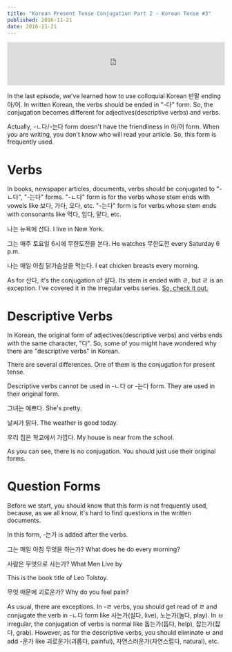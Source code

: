 ```yaml
---
title: "Korean Present Tense Conjugation Part 2 - Korean Tense #3"
published: 2016-11-21
date: 2016-11-21
---
```

<iframe id="audio_iframe" src="https://www.podbean.com/media/player/piktk-64ca9e?skin=3" width="100%" height="100" frameborder="0" scrolling="no"></iframe>

In the last episode, we've learned how to use colloquial Korean 반말 ending 아/어. In written Korean, the verbs should be ended in "-다" form. So, the conjugation becomes different for adjectives(descriptive verbs) and verbs. 

Actually, -ㄴ다/-는다 form doesn't have the friendliness in 아/어 form. When you are writing, you don't know who will read your article. So, this form is frequently used. 


#  Verbs

In books, newspaper articles, documents, verbs should be conjugated to "-ㄴ다", "-는다" forms. "-ㄴ다" form is for the verbs whose stem ends with vowels like 보다, 가다, 오다, etc. "-는다" form is for verbs whose stem ends with consonants like 먹다, 입다, 맡다, etc.

나는 뉴욕에 산다. 
I live in New York. 

그는 매주 토요일 6시에 무한도전을 본다. 
He watches 무한도전 every Saturday 6 p.m.

나는 매일 아침 닭가슴살을 먹는다. 
I eat chicken breasts every morning. 

As for 산다, it's the conjugation of 살다. Its stem is ended with ㄹ, but ㄹ is an exception. I've covered it in the irregular verbs series. [So, check it out.](https://wiseinit.com/%E3%84%B9-elimination-korean-irregular-verbs-7)


#  Descriptive Verbs

In Korean, the original form of adjectives(descriptive verbs) and verbs ends with the same character, "다". So, some of you might have wondered why there are "descriptive verbs" in Korean. 

There are several differences. One of them is the conjugation for present tense. 

Descriptive verbs cannot be used in -ㄴ다 or -는다 form. They are used in their original form. 

그녀는 예쁘다. 
She's pretty.

날씨가 맑다. 
The weather is good today. 

우리 집은 학교에서 가깝다. 
My house is near from the school. 

As you can see, there is no conjugation. You should just use their original forms. 


#  Question Forms 

Before we start, you should know that this form is not frequently used, because, as we all know, it's hard to find questions in the written documents. 

In this form, -는가 is added after the verbs. 

그는 매일 아침 무엇을 하는가?
What does he do every morning?

사람은 무엇으로 사는가?
What Men Live by

This is the book title of Leo Tolstoy.

무엇 때문에 괴로운가?
Why do you feel pain?

As usual, there are exceptions. In -ㄹ verbs, you should get read of ㄹ and conjugate the verb in -ㄴ다 form like 사는가(살다, live), 노는가(놀다, play). In ㅂ irregular, the conjugation of verbs is normal like 돕는가(돕다, help), 잡는가(잡다, grab). However, as for the descriptive verbs, you should eliminate ㅂ and add -운가 like 괴로운가(괴롭다, painful), 자연스러운가(자연스럽다, natural), etc. 
